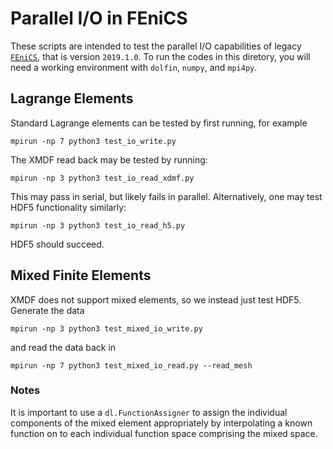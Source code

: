 # Parallel I/O in FEniCS

These scripts are intended to test the parallel I/O capabilities of legacy [`FEniCS`](https://fenicsproject.org/), that is version `2019.1.0`. To run the codes in this diretory, you will need a working environment with `dolfin`, `numpy`, and `mpi4py`.

## Lagrange Elements
Standard Lagrange elements can be tested by first running, for example
```
mpirun -np 7 python3 test_io_write.py
```
The XMDF read back may be tested by running:
```
mpirun -np 3 python3 test_io_read_xdmf.py
```
This may pass in serial, but likely fails in parallel. Alternatively, one may test HDF5 functionality similarly:
```
mpirun -np 3 python3 test_io_read_h5.py
```
HDF5 should succeed.

## Mixed Finite Elements
XMDF does not support mixed elements, so we instead just test HDF5. Generate the data
```
mpirun -np 3 python3 test_mixed_io_write.py
```
and read the data back in
```
mpirun -np 7 python3 test_mixed_io_read.py --read_mesh
```

### Notes
It is important to use a `dl.FunctionAssigner` to assign the individual components of the mixed element appropriately by interpolating a known function on to each individual function space comprising the mixed space.

